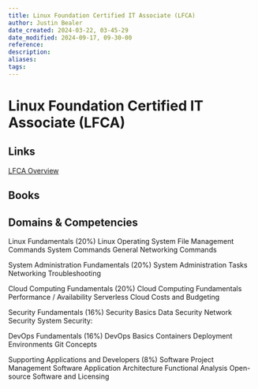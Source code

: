 ```yaml
---
title: Linux Foundation Certified IT Associate (LFCA)
author: Justin Bealer
date_created: 2024-03-22, 03-45-29
date_modified: 2024-09-17, 09-30-00
reference: 
description: 
aliases: 
tags: 
---
```

# Linux Foundation Certified IT Associate (LFCA)

## Links

[LFCA Overview](https://training.linuxfoundation.org/certification/certified-it-associate/)

## Books

## Domains & Competencies

Linux Fundamentals (20%)
Linux Operating System
File Management Commands
System Commands
General Networking Commands

System Administration Fundamentals (20%)
System Administration Tasks
Networking
Troubleshooting

Cloud Computing Fundamentals (20%)
Cloud Computing Fundamentals
Performance / Availability
Serverless
Cloud Costs and Budgeting

Security Fundamentals (16%)
Security Basics
Data Security
Network Security
System Security:

DevOps Fundamentals (16%)
DevOps Basics
Containers
Deployment Environments
Git Concepts

Supporting Applications and Developers (8%)
Software Project Management
Software Application Architecture
Functional Analysis
Open-source Software and Licensing
